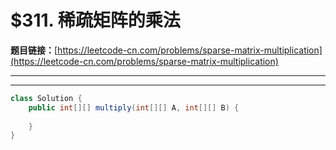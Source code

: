 # $311. 稀疏矩阵的乘法

**题目链接：**[https://leetcode-cn.com/problems/sparse-matrix-multiplication](https://leetcode-cn.com/problems/sparse-matrix-multiplication)

---

<Cards card="leetcode_311_sparse-matrix-multiplication"></Cards>

---

```java
class Solution {
    public int[][] multiply(int[][] A, int[][] B) {
        
    }
}
```